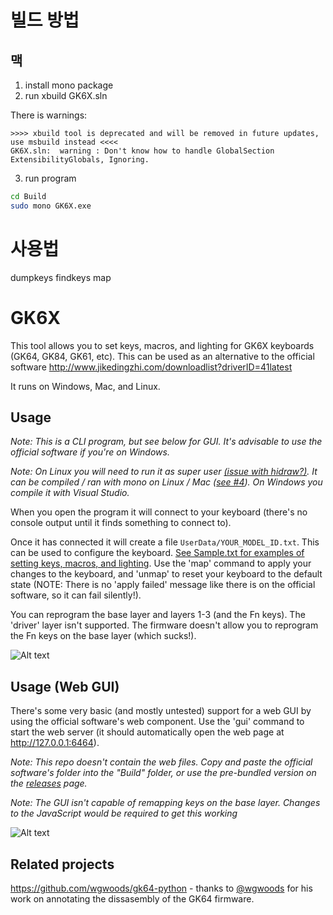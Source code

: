# 빌드 방법
## 맥
1. install mono package
2. run xbuild GK6X.sln 

There is warnings:

```
>>>> xbuild tool is deprecated and will be removed in future updates, use msbuild instead <<<<
GK6X.sln:  warning : Don't know how to handle GlobalSection ExtensibilityGlobals, Ignoring.
```

3. run program
```bash
cd Build
sudo mono GK6X.exe
```

# 사용법
dumpkeys
findkeys
map

# GK6X

This tool allows you to set keys, macros, and lighting for GK6X keyboards (GK64, GK84, GK61, etc). This can be used as an alternative to the official software http://www.jikedingzhi.com/downloadlist?driverID=41latest

It runs on Windows, Mac, and Linux.

## Usage

_Note: This is a CLI program, but see below for GUI. It's advisable to use the official software if you're on Windows._

_Note: On Linux you will need to run it as super user [(issue with hidraw?)](https://github.com/pixeltris/GK6X/issues/3). It can be compiled / ran with mono on Linux / Mac ([see #4](https://github.com/pixeltris/GK6X/issues/4)). On Windows you compile it with Visual Studio._

When you open the program it will connect to your keyboard (there's no console output until it finds something to connect to).

Once it has connected it will create a file `UserData/YOUR_MODEL_ID.txt`. This can be used to configure the keyboard. [See Sample.txt for examples of setting keys, macros, and lighting](https://github.com/pixeltris/GK6X/blob/master/Build/UserData/Sample.txt). Use the 'map' command to apply your changes to the keyboard, and 'unmap' to reset your keyboard to the default state (NOTE: There is no 'apply failed' message like there is on the official software, so it can fail silently!).

You can reprogram the base layer and layers 1-3 (and the Fn keys). The 'driver' layer isn't supported. The firmware doesn't allow you to reprogram the Fn keys on the base layer (which sucks!).

![Alt text](https://raw.githubusercontent.com/pixeltris/GK6X/master/Screenshot.png)

## Usage (Web GUI)

There's some very basic (and mostly untested) support for a web GUI by using the official software's web component. Use the 'gui' command to start the web server (it should automatically open the web page at http://127.0.0.1:6464).

_Note: This repo doesn't contain the web files. Copy and paste the official software's folder into the "Build" folder, or use the pre-bundled version on the [releases](https://github.com/pixeltris/GK6X/releases) page._

_Note: The GUI isn't capable of remapping keys on the base layer. Changes to the JavaScript would be required to get this working_

![Alt text](https://raw.githubusercontent.com/pixeltris/GK6X/master/ScreenshotWeb.png)

## Related projects

https://github.com/wgwoods/gk64-python - thanks to [@wgwoods](https://github.com/wgwoods) for his work on annotating the dissasembly of the GK64 firmware.
